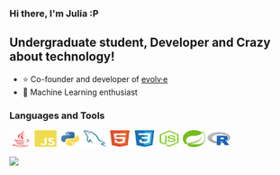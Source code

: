 ### Hi there, I'm Julia :P
## Undergraduate student, Developer and Crazy about technology!

- ⭐ Co-founder and developer of [evolv·e](https://github.com/e-llo/evolv-e) 
- 🤖 Machine Learning enthusiast
<!--
- 📖 I’m currently working on a scientific reasearch project
-->

### Languages and Tools
<div style="display: inline_block">
  <img align="center" alt="Julia-Java" height="30" width="40" src="https://raw.githubusercontent.com/devicons/devicon/master/icons/java/java-plain.svg">
  <img align="center" alt="Julia-Js" height="30" width="40" src="https://raw.githubusercontent.com/devicons/devicon/master/icons/javascript/javascript-plain.svg">
  <img align="center" alt="Julia-Python" height="30" width="40" src="https://raw.githubusercontent.com/devicons/devicon/master/icons/python/python-original.svg">
  <img align="center" alt="Julia-MySQL" height="30" width="40" src="https://raw.githubusercontent.com/devicons/devicon/master/icons/mysql/mysql-plain.svg">
  <img align="center" alt="Julia-HTML" height="30" width="40" src="https://raw.githubusercontent.com/devicons/devicon/master/icons/html5/html5-original.svg">
  <img align="center" alt="Julia-CSS" height="30" width="40" src="https://raw.githubusercontent.com/devicons/devicon/master/icons/css3/css3-original.svg">
  <img align="center" alt="Julia-Node" height="30" width="40" src="https://raw.githubusercontent.com/devicons/devicon/master/icons/nodejs/nodejs-plain.svg">
  <img align="center" alt="Julia-Spring" height="30" width="40" src="https://raw.githubusercontent.com/devicons/devicon/master/icons/spring/spring-original.svg">
  <img align="center" alt="Julia-R" height="30" width="40" src="https://raw.githubusercontent.com/devicons/devicon/master/icons/r/r-original.svg">
</div>

<div><br>
  <a href="https://github.com/julia-rolemberg">
 <!-- <img height="180em" src="https://github-readme-stats.vercel.app/api?username=julia-rolemberg&show_icons=false&theme=dark&include_all_commits=true&count_private=true"/> -->
  <img height="180em" src="https://github-readme-stats.vercel.app/api/top-langs/?username=julia-rolemberg&layout=compact&langs_count=7&theme=dark&hide=jupyter%20notebook"/>
</div>
  

<!--
![Java](https://img.shields.io/badge/Java-orange?style=flat-square&logo=java)
![JavaScript](https://img.shields.io/badge/JavaScript-d4bd02?style=flat-square&logo=javascript&logoColor=white)
![Python](https://img.shields.io/badge/python-%2314354C.svg?style=flat-square&logo=python&logoColor=white)
![MySQL](https://img.shields.io/badge/-MySQL-black?style=flat-square&logo=mysql)
![NodeJs](https://img.shields.io/badge/node.js-%2343853D.svg?style=flat-square&logo=node-dot-js&logoColor=white)
![HTML5](https://img.shields.io/badge/html5-%23E34F26.svg?style=flat-square&logo=html5&logoColor=white)
![CSS3](https://img.shields.io/badge/css3-%231572B6.svg?style=flat-square&logo=css3&logoColor=white)
![SpringBoot](https://img.shields.io/badge/Spring-6DB33F?style=flat-square&logo=spring&logoColor=white)

-->
